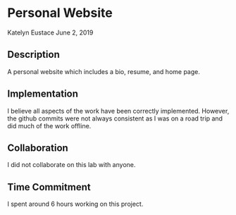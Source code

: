 # Personal Website
Katelyn Eustace
June 2, 2019

## Description
A personal website which includes a bio, resume, and home page.

## Implementation
I believe all aspects of the work have been correctly implemented. However,
the github commits were not always consistent as I was on a road trip and did
much of the work offline.

## Collaboration
I did not collaborate on this lab with anyone.

## Time Commitment
I spent around 6 hours working on this project.
